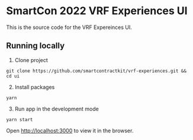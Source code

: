# SmartCon 2022 VRF Experiences UI

This is the source code for the VRF Expereinces UI.

## Running locally

1. Clone project

```shell
git clone https://github.com/smartcontractkit/vrf-experiences.git && cd ui
```

2. Install packages

```shell
yarn
```

3. Run app in the development mode

```shell
yarn start
```

Open [http://localhost:3000](http://localhost:3000) to view it in the browser.
